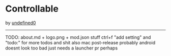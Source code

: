 # Controllable
by [undefined0](user:13351341)

---

TODO: about.md + logo.png + mod.json stuff
ctrl+f "add setting" and "todo:" for more todos and shit
also mac 
post-release probably android doesnt look too bad just needs a launcher pr perhaps

